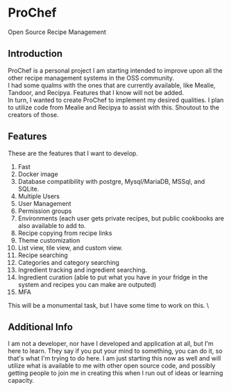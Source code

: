 # ProChef
Open Source Recipe Management

## Introduction

ProChef is a personal project I am starting intended to improve upon all the other recipe management systems in the OSS community.\
I had some qualms with the ones that are currently available, like Mealie, Tandoor, and Recipya.  Features that I know will not be added.\
In turn, I wanted to create ProChef to implement my desired qualities.  I plan to utilize code from Mealie and Recipya to assist with this.  Shoutout to the creators of those.

## Features

These are the features that I want to develop.

1. Fast
2. Docker image
3. Database compatibility with postgre, Mysql/MariaDB, MSSql, and SQLite.
4. Multiple Users
5. User Management
6. Permission groups
7. Environments (each user gets private recipes, but public cookbooks are also available to add to.
8. Recipe copying from recipe links
9. Theme customization
10. List view, tile view, and custom view.
11. Recipe searching
12. Categories and category searching
13. Ingredient tracking and ingredient searching.
14. Ingredient curation (able to put what you have in your fridge in the system and recipes you can make are outputed)
15. MFA

This will be a monumental task, but I have some time to work on this. \

## Additional Info

I am not a developer, nor have I developed and application at all, but I'm here to learn.  They say if you put your mind to something, you can do it, so that's what I'm trying to do here. 
I am just starting this now as well and will utilize what is available to me with other open source code, and possibly getting people to join me in creating this when I run out of ideas or learning capacity.  
